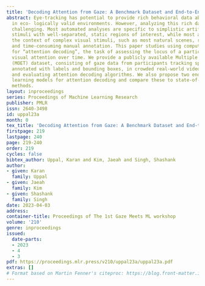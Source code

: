 ```yaml
---
title: 'Decoding Attention from Gaze: A Benchmark Dataset and End-to-End Models'
abstract: Eye-tracking has potential to provide rich behavioral data about human cognition
  in eco- logically valid environments. However, analyzing this rich data is often
  challenging. Most automated analyses are specific to simplistic artificial visual
  stimuli with well-separated, static regions of interest, while most analyses in
  the context of complex visual stimuli, such as most natural scenes, rely on laborious
  and time-consuming manual annotation. This paper studies using computer vision tools
  for “attention decoding”, the task of assessing the locus of a participant’s overt
  visual attention over time. We provide a publicly available Multiple Object Eye-Tracking
  (MOET) dataset, consisting of gaze data from participants tracking specific objects,
  annotated with labels and bounding boxes, in crowded real-world videos, for training
  and evaluating attention decoding algorithms. We also propose two end- to-end deep
  learning models for attention decoding and compare these to state-of-the-art heuristic
  methods.
layout: inproceedings
series: Proceedings of Machine Learning Research
publisher: PMLR
issn: 2640-3498
id: uppal23a
month: 0
tex_title: 'Decoding Attention from Gaze: A Benchmark Dataset and End-to-End Models'
firstpage: 219
lastpage: 240
page: 219-240
order: 219
cycles: false
bibtex_author: Uppal, Karan and Kim, Jaeah and Singh, Shashank
author:
- given: Karan
  family: Uppal
- given: Jaeah
  family: Kim
- given: Shashank
  family: Singh
date: 2023-04-03
address:
container-title: Proceedings of The 1st Gaze Meets ML workshop
volume: '210'
genre: inproceedings
issued:
  date-parts:
  - 2023
  - 4
  - 3
pdf: https://proceedings.mlr.press/v210/uppal23a/uppal23a.pdf
extras: []
# Format based on Martin Fenner's citeproc: https://blog.front-matter.io/posts/citeproc-yaml-for-bibliographies/
---
```

